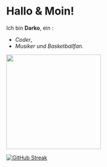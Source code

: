 # Hallo & Moin!

Ich bin **Darko**, ein :
- *Coder*,
- *Musiker und Basketballfan.*


<img src="https://profile-images.xing.com/images/5246bca13d5ca41124db42c69e6a89cd-1/darko-krezic.1024x1024.jpg" width="250" />

[![GitHub Streak](https://streak-stats.demolab.com/?user=DarkoKrezic)](https://git.io/streak-stats)
